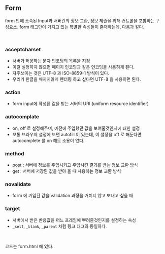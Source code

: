 ## Form

<p>form 안에 소속된 Input과 서버간의 정보 교환, 정보 제출을 위해 컨트롤을 포함하는 구성요소. form 태그만이 가지고 있는 특별한 속성들이 존재하는데, 다음과 같다.</p><br />

### acceptcharset

- 서버가 허용하는 문자 인코딩의 목록을 지정
- 이걸 설정하지 않으면 페이지 인코딩과 같은 인코딩을 사용하게 된다.
- 자주쓰이는 것은 UTF-8 과 ISO-8859-1 방식이 있다.
- 우리가 한글을 깨지지않게 렌더링 하고 싶다면 UTF-8 을 사용하면 된다.

### action

- form input에 작성된 값을 받는 서버의 URI (uniform resource identifier)

### autocomplate

- on, off 로 설정해주며, 예전에 주입했던 값을 보여줄것인지에 대한 설정
- 보통 브라우저 설정에 보면 autofill 이 있는데, 이 설정을 off 로 해둔다면 autocomplete 를 on 해도 소용이 없다.

### method

- post : 서버에 정보를 주입시키고 주입시킨 결과를 받는 정보 교환 방식
- get : 서버에 저장된 값을 받아 올 때 사용하는 정보 교환 방식

### novalidate

- form 에 기입된 값을 validation 과정을 거치지 않고 보내고 싶을 때

### target

- 서버에서 받은 반응값을 어느 프레임에 뿌려줄것인지를 설정하는 속성
- `_self`, `_blank`, `_parent` 처럼 링크 태그와 동일하다.

<br />
<p>코드는 form.html 에 있다.</p>
